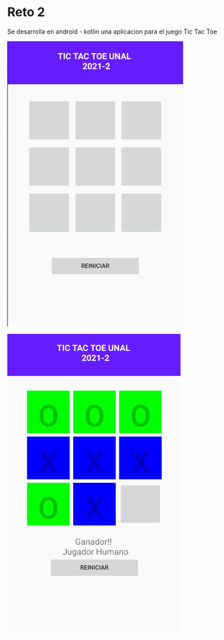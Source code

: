 # Reto 2

Se desarrolla en android - kotlin una aplicacion para el juego Tic Tac Toe



![TicTacToe1](https://github.com/camilonfs1/UNAL_MOVIL_2021-2/blob/main/Workshops/src/images/workshop2.1.PNG)

![TicTacToe2](https://github.com/camilonfs1/UNAL_MOVIL_2021-2/blob/main/Workshops/src/images/workshop2.2.PNG)
